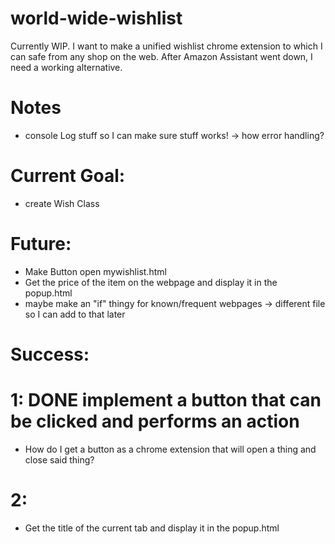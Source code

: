# world-wide-wishlist
Currently WIP. I want to make a unified wishlist chrome extension to which I can safe from any shop on the web. After Amazon Assistant went down, I need a working alternative.

# Notes
- console Log stuff so I can make sure stuff works! -> how error handling?

# Current Goal:
- create Wish Class

# Future:
- Make Button open mywishlist.html
- Get the price of the item on the webpage and display it in the popup.html
- maybe make an "if" thingy for known/frequent webpages -> different file so I can add to that later

# Success:

# 1: DONE implement a button that can be clicked and performs an action
- How do I get a button as a chrome extension that will open a thing and close said thing?

# 2:
- Get the title of the current tab and display it in the popup.html
